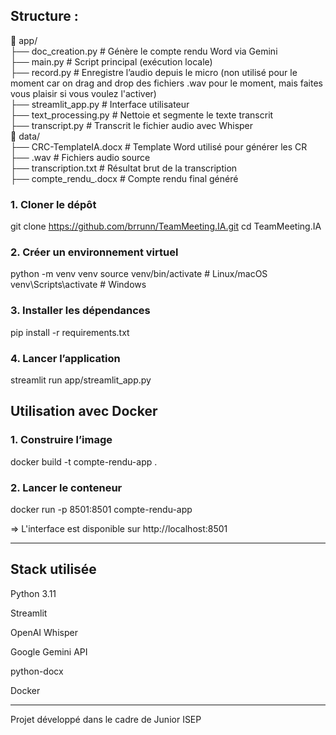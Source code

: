 

## Structure : 
📁 app/ </br>
├── doc_creation.py # Génère le compte rendu Word via Gemini </br>
├── main.py # Script principal (exécution locale) </br>
├── record.py # Enregistre l’audio depuis le micro (non utilisé pour le moment car on drag and drop des fichiers .wav pour le moment, mais faites vous plaisir si vous voulez l'activer) </br>
├── streamlit_app.py # Interface utilisateur </br>
├── text_processing.py # Nettoie et segmente le texte transcrit </br>
├── transcript.py # Transcrit le fichier audio avec Whisper </br>
📁 data/ </br>
├── CRC-TemplateIA.docx # Template Word utilisé pour générer les CR </br>
├── .wav # Fichiers audio source </br>
├── transcription.txt # Résultat brut de la transcription </br>
├── compte_rendu_.docx # Compte rendu final généré </br>

### 1. Cloner le dépôt

git clone https://github.com/brrunn/TeamMeeting.IA.git
cd TeamMeeting.IA

### 2. Créer un environnement virtuel

python -m venv venv
source venv/bin/activate  # Linux/macOS
venv\Scripts\activate     # Windows

### 3. Installer les dépendances

pip install -r requirements.txt

### 4. Lancer l’application

streamlit run app/streamlit_app.py


## Utilisation avec Docker

### 1. Construire l’image

docker build -t compte-rendu-app .

### 2. Lancer le conteneur

docker run -p 8501:8501 compte-rendu-app

=> L'interface est disponible sur http://localhost:8501


-------

## Stack utilisée 

Python 3.11

Streamlit

OpenAI Whisper

Google Gemini API

python-docx

Docker

--------

Projet développé dans le cadre de Junior ISEP

